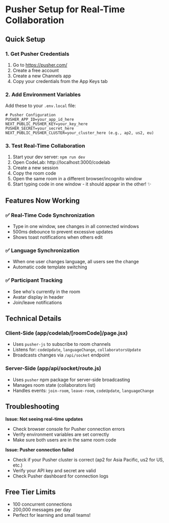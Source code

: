 # Pusher Setup for Real-Time Collaboration

## Quick Setup

### 1. Get Pusher Credentials
1. Go to https://pusher.com/
2. Create a free account
3. Create a new Channels app
4. Copy your credentials from the App Keys tab

### 2. Add Environment Variables
Add these to your `.env.local` file:

```env
# Pusher Configuration
PUSHER_APP_ID=your_app_id_here
NEXT_PUBLIC_PUSHER_KEY=your_key_here
PUSHER_SECRET=your_secret_here
NEXT_PUBLIC_PUSHER_CLUSTER=your_cluster_here (e.g., ap2, us2, eu)
```

### 3. Test Real-Time Collaboration

1. Start your dev server: `npm run dev`
2. Open CodeLab: http://localhost:3000/codelab
3. Create a new session
4. Copy the room code
5. Open the same room in a different browser/incognito window
6. Start typing code in one window - it should appear in the other! ✨

## Features Now Working

### ✅ Real-Time Code Synchronization
- Type in one window, see changes in all connected windows
- 500ms debounce to prevent excessive updates
- Shows toast notifications when others edit

### ✅ Language Synchronization
- When one user changes language, all users see the change
- Automatic code template switching

### ✅ Participant Tracking
- See who's currently in the room
- Avatar display in header
- Join/leave notifications

## Technical Details

### Client-Side (app/codelab/[roomCode]/page.jsx)
- Uses `pusher-js` to subscribe to room channels
- Listens for: `codeUpdate`, `languageChange`, `collaboratorsUpdate`
- Broadcasts changes via `/api/socket` endpoint

### Server-Side (app/api/socket/route.js)
- Uses `pusher` npm package for server-side broadcasting
- Manages room state (collaborators list)
- Handles events: `join-room`, `leave-room`, `codeUpdate`, `languageChange`

## Troubleshooting

**Issue: Not seeing real-time updates**
- Check browser console for Pusher connection errors
- Verify environment variables are set correctly
- Make sure both users are in the same room code

**Issue: Pusher connection failed**
- Check if your Pusher cluster is correct (ap2 for Asia Pacific, us2 for US, etc.)
- Verify your API key and secret are valid
- Check Pusher dashboard for connection logs

## Free Tier Limits
- 100 concurrent connections
- 200,000 messages per day
- Perfect for learning and small teams!

